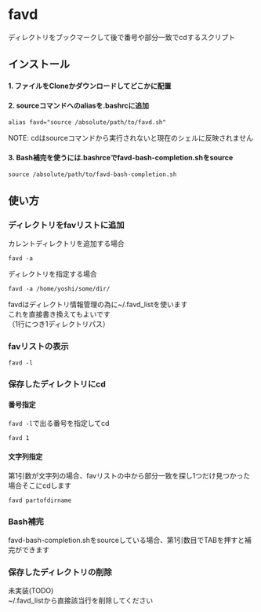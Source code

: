 # favd
ディレクトリをブックマークして後で番号や部分一致でcdするスクリプト

## インストール
#### 1. ファイルをCloneかダウンロードしてどこかに配置
#### 2. sourceコマンドへのaliasを.bashrcに追加
```
alias favd="source /absolute/path/to/favd.sh"
```
NOTE: cdはsourceコマンドから実行されないと現在のシェルに反映されません
  
#### 3. Bash補完を使うには.bashrceでfavd-bash-completion.shをsource
```
source /absolute/path/to/favd-bash-completion.sh
```

## 使い方

### ディレクトリをfavリストに追加
カレントディレクトリを追加する場合
```
favd -a
```
ディレクトリを指定する場合
```
favd -a /home/yoshi/some/dir/
```
favdはディレクトリ情報管理の為に~/.favd_listを使います  
これを直接書き換えてもよいです  
（1行につき1ディレクトリパス）

### favリストの表示
```
favd -l
```

### 保存したディレクトリにcd
#### 番号指定
`favd -l`で出る番号を指定してcd
```
favd 1
```
#### 文字列指定
第1引数が文字列の場合、favリストの中から部分一致を探し1つだけ見つかった場合そこにcdします
```
favd partofdirname
```
### Bash補完
favd-bash-completion.shをsourceしている場合、第1引数目でTABを押すと補完ができます

### 保存したディレクトリの削除
未実装(TODO)  
~/.favd_listから直接該当行を削除してください